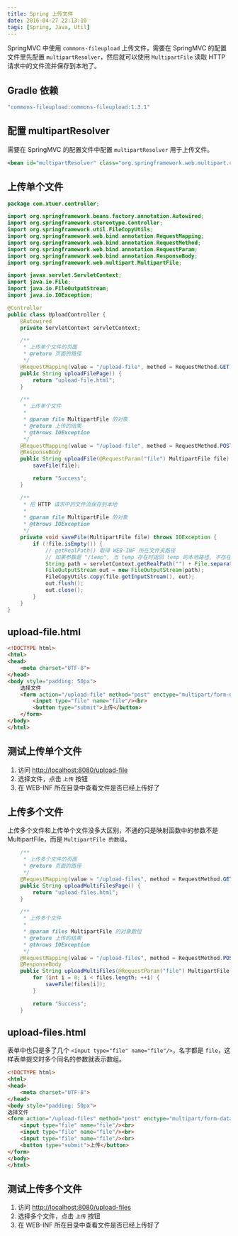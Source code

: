 ```yaml
---
title: Spring 上传文件
date: 2016-04-27 22:13:10
tags: [Spring, Java, Util]
---
```


SpringMVC 中使用 `commons-fileupload` 上传文件，需要在 SpringMVC 的配置文件里先配置 `multipartResolver`，然后就可以使用 `MultipartFile` 读取 HTTP 请求中的文件流并保存到本地了。

<!--more-->

## Gradle 依赖
```groovy
"commons-fileupload:commons-fileupload:1.3.1"
```

## 配置 multipartResolver
需要在 SpringMVC 的配置文件中配置 `multipartResolver` 用于上传文件。

```xml
<bean id="multipartResolver" class="org.springframework.web.multipart.commons.CommonsMultipartResolver"/>
```

## 上传单个文件
```java
package com.xtuer.controller;

import org.springframework.beans.factory.annotation.Autowired;
import org.springframework.stereotype.Controller;
import org.springframework.util.FileCopyUtils;
import org.springframework.web.bind.annotation.RequestMapping;
import org.springframework.web.bind.annotation.RequestMethod;
import org.springframework.web.bind.annotation.RequestParam;
import org.springframework.web.bind.annotation.ResponseBody;
import org.springframework.web.multipart.MultipartFile;

import javax.servlet.ServletContext;
import java.io.File;
import java.io.FileOutputStream;
import java.io.IOException;

@Controller
public class UploadController {
    @Autowired
    private ServletContext servletContext;

    /**
     * 上传单个文件的页面
     * @return 页面的路径
     */
    @RequestMapping(value = "/upload-file", method = RequestMethod.GET)
    public String uploadFilePage() {
        return "upload-file.html";
    }

    /**
     * 上传单个文件
     *
     * @param file MultipartFile 的对象
     * @return 上传的结果
     * @throws IOException
     */
    @RequestMapping(value = "/upload-file", method = RequestMethod.POST)
    @ResponseBody
    public String uploadFile(@RequestParam("file") MultipartFile file) throws IOException {
        saveFile(file);

        return "Success";
    }

    /**
     * 把 HTTP 请求中的文件流保存到本地
     *
     * @param file MultipartFile 的对象
     * @throws IOException
     */
    private void saveFile(MultipartFile file) throws IOException {
        if (!file.isEmpty()) {
            // getRealPath() 取得 WEB-INF 所在文件夹路径
            // 如果参数是 "/temp", 当 temp 存在时返回 temp 的本地路径, 不存在时返回 null/temp (无效路径)
            String path = servletContext.getRealPath("") + File.separator + file.getOriginalFilename();
            FileOutputStream out = new FileOutputStream(path);
            FileCopyUtils.copy(file.getInputStream(), out);
            out.flush();
            out.close();
        }
    }
}
```

## upload-file.html
```html
<!DOCTYPE html>
<html>
<head>
    <meta charset="UTF-8">
</head>
<body style="padding: 50px">
    选择文件
    <form action="/upload-file" method="post" enctype="multipart/form-data">
        <input type="file" name="file"/><br>
        <button type="submit">上传</button>
    </form>
</body>
</html>
```

## 测试上传单个文件
1. 访问 <http://localhost:8080/upload-file>
2. 选择文件，点击 `上传` 按钮
3. 在 WEB-INF 所在目录中查看文件是否已经上传好了

## 上传多个文件
上传多个文件和上传单个文件没多大区别，不通的只是映射函数中的参数不是 MultipartFile，而是 `MultipartFile 的数组`。

```java
    /**
     * 上传多个文件的页面
     * @return 页面的路径
     */
    @RequestMapping(value = "/upload-files", method = RequestMethod.GET)
    public String uploadMultiFilesPage() {
        return "upload-files.html";
    }

    /**
     * 上传多个文件
     *
     * @param files MultipartFile 的对象数组
     * @return 上传的结果
     * @throws IOException
     */
    @RequestMapping(value = "/upload-files", method = RequestMethod.POST)
    @ResponseBody
    public String uploadMultiFiles(@RequestParam("file") MultipartFile[] files) throws IOException {
        for (int i = 0; i < files.length; ++i) {
            saveFile(files[i]);
        }

        return "Success";
    }
```

## upload-files.html
表单中也只是多了几个 `<input type="file" name="file"/>`，名字都是 `file`，这样表单提交时多个同名的参数就表示数组。

```html
<!DOCTYPE html>
<html>
<head>
    <meta charset="UTF-8">
</head>
<body style="padding: 50px">
选择文件
<form action="/upload-files" method="post" enctype="multipart/form-data">
    <input type="file" name="file"/><br>
    <input type="file" name="file"/><br>
    <input type="file" name="file"/><br>
    <button type="submit">上传</button>
</form>
</body>
</html>
```

## 测试上传多个文件
1. 访问 <http://localhost:8080/upload-files>
2. 选择多个文件，点击 `上传` 按钮
3. 在 WEB-INF 所在目录中查看文件是否已经上传好了
